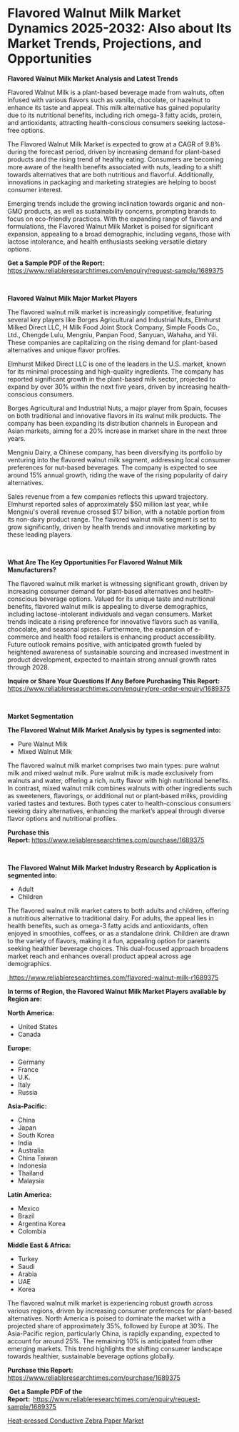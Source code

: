 <p><h1>Flavored Walnut Milk Market Dynamics 2025-2032: Also about Its Market Trends, Projections, and Opportunities</h1></p><p><strong>Flavored Walnut Milk Market Analysis and Latest Trends</strong></p>
<p><p>Flavored Walnut Milk is a plant-based beverage made from walnuts, often infused with various flavors such as vanilla, chocolate, or hazelnut to enhance its taste and appeal. This milk alternative has gained popularity due to its nutritional benefits, including rich omega-3 fatty acids, protein, and antioxidants, attracting health-conscious consumers seeking lactose-free options.</p><p>The Flavored Walnut Milk Market is expected to grow at a CAGR of 9.8% during the forecast period, driven by increasing demand for plant-based products and the rising trend of healthy eating. Consumers are becoming more aware of the health benefits associated with nuts, leading to a shift towards alternatives that are both nutritious and flavorful. Additionally, innovations in packaging and marketing strategies are helping to boost consumer interest. </p><p>Emerging trends include the growing inclination towards organic and non-GMO products, as well as sustainability concerns, prompting brands to focus on eco-friendly practices. With the expanding range of flavors and formulations, the Flavored Walnut Milk Market is poised for significant expansion, appealing to a broad demographic, including vegans, those with lactose intolerance, and health enthusiasts seeking versatile dietary options.</p></p>
<p><strong>Get a Sample PDF of the Report:&nbsp;</strong> <a href="https://www.reliableresearchtimes.com/enquiry/request-sample/1689375?utm_campaign=2203&utm_medium=2&utm_source=Github&utm_content=ia&utm_term=26032025&utm_id=flavored-walnut-milk">https://www.reliableresearchtimes.com/enquiry/request-sample/1689375</a></p>
<p>&nbsp;</p>
<p><strong>Flavored Walnut Milk Major Market Players</strong></p>
<p><p>The flavored walnut milk market is increasingly competitive, featuring several key players like Borges Agricultural and Industrial Nuts, Elmhurst Milked Direct LLC, H Milk Food Joint Stock Company, Simple Foods Co., Ltd., Chengde Lulu, Mengniu, Panpan Food, Sanyuan, Wahaha, and Yili. These companies are capitalizing on the rising demand for plant-based alternatives and unique flavor profiles.</p><p>Elmhurst Milked Direct LLC is one of the leaders in the U.S. market, known for its minimal processing and high-quality ingredients. The company has reported significant growth in the plant-based milk sector, projected to expand by over 30% within the next five years, driven by increasing health-conscious consumers. </p><p>Borges Agricultural and Industrial Nuts, a major player from Spain, focuses on both traditional and innovative flavors in its walnut milk products. The company has been expanding its distribution channels in European and Asian markets, aiming for a 20% increase in market share in the next three years.</p><p>Mengniu Dairy, a Chinese company, has been diversifying its portfolio by venturing into the flavored walnut milk segment, addressing local consumer preferences for nut-based beverages. The company is expected to see around 15% annual growth, riding the wave of the rising popularity of dairy alternatives.</p><p>Sales revenue from a few companies reflects this upward trajectory. Elmhurst reported sales of approximately $50 million last year, while Mengniu's overall revenue crossed $17 billion, with a notable portion from its non-dairy product range. The flavored walnut milk segment is set to grow significantly, driven by health trends and innovative marketing by these leading players. </p></p>
<p>&nbsp;</p>
<p><strong>What Are The Key Opportunities For Flavored Walnut Milk Manufacturers?</strong></p>
<p><p>The flavored walnut milk market is witnessing significant growth, driven by increasing consumer demand for plant-based alternatives and health-conscious beverage options. Valued for its unique taste and nutritional benefits, flavored walnut milk is appealing to diverse demographics, including lactose-intolerant individuals and vegan consumers. Market trends indicate a rising preference for innovative flavors such as vanilla, chocolate, and seasonal spices. Furthermore, the expansion of e-commerce and health food retailers is enhancing product accessibility. Future outlook remains positive, with anticipated growth fueled by heightened awareness of sustainable sourcing and increased investment in product development, expected to maintain strong annual growth rates through 2028.</p></p>
<p><strong>Inquire or Share Your Questions If Any Before Purchasing This Report:</strong> <a href="https://www.reliableresearchtimes.com/enquiry/pre-order-enquiry/1689375?utm_campaign=2203&utm_medium=2&utm_source=Github&utm_content=ia&utm_term=26032025&utm_id=flavored-walnut-milk">https://www.reliableresearchtimes.com/enquiry/pre-order-enquiry/1689375</a></p>
<p>&nbsp;</p>
<p><strong>Market Segmentation</strong></p>
<p><strong>The Flavored Walnut Milk Market Analysis by types is segmented into:</strong></p>
<p><ul><li>Pure Walnut Milk</li><li>Mixed Walnut Milk</li></ul></p>
<p><p>The flavored walnut milk market comprises two main types: pure walnut milk and mixed walnut milk. Pure walnut milk is made exclusively from walnuts and water, offering a rich, nutty flavor with high nutritional benefits. In contrast, mixed walnut milk combines walnuts with other ingredients such as sweeteners, flavorings, or additional nut or plant-based milks, providing varied tastes and textures. Both types cater to health-conscious consumers seeking dairy alternatives, enhancing the market’s appeal through diverse flavor options and nutritional profiles.</p></p>
<p><strong>Purchase this Report:&nbsp;</strong><a href="https://www.reliableresearchtimes.com/purchase/1689375?utm_campaign=2203&utm_medium=2&utm_source=Github&utm_content=ia&utm_term=26032025&utm_id=flavored-walnut-milk">https://www.reliableresearchtimes.com/purchase/1689375</a></p>
<p>&nbsp;</p>
<p><strong>The Flavored Walnut Milk Market Industry Research by Application is segmented into:</strong></p>
<p><ul><li>Adult</li><li>Children</li></ul></p>
<p><p>The flavored walnut milk market caters to both adults and children, offering a nutritious alternative to traditional dairy. For adults, the appeal lies in health benefits, such as omega-3 fatty acids and antioxidants, often enjoyed in smoothies, coffees, or as a standalone drink. Children are drawn to the variety of flavors, making it a fun, appealing option for parents seeking healthier beverage choices. This dual-focused approach broadens market reach and enhances overall product appeal across age demographics.</p></p>
<p><a href="https://www.reliableresearchtimes.com/flavored-walnut-milk-r1689375?utm_campaign=2203&utm_medium=2&utm_source=Github&utm_content=ia&utm_term=26032025&utm_id=flavored-walnut-milk">&nbsp;https://www.reliableresearchtimes.com/flavored-walnut-milk-r1689375</a></p>
<p><strong>In terms of Region, the Flavored Walnut Milk Market Players available by Region are:</strong></p>
<p>
    <p> <strong> North America: </strong>
        <ul>
            <li>United States</li>
            <li>Canada</li>
        </ul>
        </p> 
    <p> <strong> Europe: </strong>
        <ul>
            <li>Germany</li>
            <li>France</li>
            <li>U.K.</li>
            <li>Italy</li>
            <li>Russia</li>
        </ul>
        </p> 
    <p> <strong> Asia-Pacific: </strong>
        <ul>
            <li>China</li>
            <li>Japan</li>
            <li>South Korea</li>
            <li>India</li>
            <li>Australia</li>
            <li>China Taiwan</li>
            <li>Indonesia</li>
            <li>Thailand</li>
            <li>Malaysia</li>
        </ul>
        </p> 
    <p> <strong> Latin America: </strong>
        <ul>
            <li>Mexico</li>
            <li>Brazil</li>
            <li>Argentina Korea</li>
            <li>Colombia</li>
        </ul>
        </p> 
    <p> <strong> Middle East & Africa: </strong>
        <ul>
            <li>Turkey</li>
            <li>Saudi</li>
            <li>Arabia</li>
            <li>UAE</li>
            <li>Korea</li>
        </ul>
    </p>
    </p>
<p><p>The flavored walnut milk market is experiencing robust growth across various regions, driven by increasing consumer preferences for plant-based alternatives. North America is poised to dominate the market with a projected share of approximately 35%, followed by Europe at 30%. The Asia-Pacific region, particularly China, is rapidly expanding, expected to account for around 25%. The remaining 10% is anticipated from other emerging markets. This trend highlights the shifting consumer landscape towards healthier, sustainable beverage options globally.</p></p>
<p><strong>Purchase this Report: </strong><a href="https://www.reliableresearchtimes.com/purchase/1689375?utm_campaign=2203&utm_medium=2&utm_source=Github&utm_content=ia&utm_term=26032025&utm_id=flavored-walnut-milk">https://www.reliableresearchtimes.com/purchase/1689375</a></p>
<p>&nbsp;<strong>Get a Sample PDF of the Report:&nbsp;&nbsp;</strong><a href="https://www.reliableresearchtimes.com/enquiry/request-sample/1689375?utm_campaign=2203&utm_medium=2&utm_source=Github&utm_content=ia&utm_term=26032025&utm_id=flavored-walnut-milk">https://www.reliableresearchtimes.com/enquiry/request-sample/1689375</a></p>
<p><strong></strong></p>
<p><p><a href="https://github.com/HobertDavis43/Market-Research-Report-List-2/blob/main/heat-pressed-conductive-zebra-paper-market.md?utm_campaign=2203&utm_medium=2&utm_source=Github&utm_content=ia&utm_term=26032025&utm_id=flavored-walnut-milk">Heat-pressed Conductive Zebra Paper Market</a></p></p>
